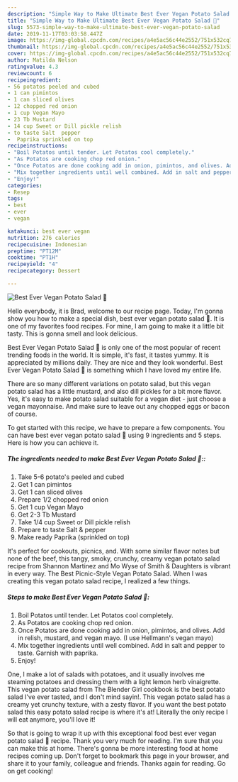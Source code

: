 ```yaml
---
description: "Simple Way to Make Ultimate Best Ever Vegan Potato Salad 🥗"
title: "Simple Way to Make Ultimate Best Ever Vegan Potato Salad 🥗"
slug: 5573-simple-way-to-make-ultimate-best-ever-vegan-potato-salad
date: 2019-11-17T03:03:58.447Z
image: https://img-global.cpcdn.com/recipes/a4e5ac56c44e2552/751x532cq70/best-ever-vegan-potato-salad-🥗-recipe-main-photo.jpg
thumbnail: https://img-global.cpcdn.com/recipes/a4e5ac56c44e2552/751x532cq70/best-ever-vegan-potato-salad-🥗-recipe-main-photo.jpg
cover: https://img-global.cpcdn.com/recipes/a4e5ac56c44e2552/751x532cq70/best-ever-vegan-potato-salad-🥗-recipe-main-photo.jpg
author: Matilda Nelson
ratingvalue: 4.3
reviewcount: 6
recipeingredient:
- 56 potatos peeled and cubed
- 1 can pimintos
- 1 can sliced olives
- 12 chopped red onion
- 1 cup Vegan Mayo
- 23 Tb Mustard
- 14 cup Sweet or Dill pickle relish
- to taste Salt  pepper
-  Paprika sprinkled on top
recipeinstructions:
- "Boil Potatos until tender. Let Potatos cool completely."
- "As Potatos are cooking chop red onion."
- "Once Potatos are done cooking add in onion, pimintos, and olives. Add in relish, mustard, and vegan mayo. (I use Hellmann&#39;s vegan mayo)"
- "Mix together ingredients until well combined. Add in salt and pepper to taste. Garnish with paprika."
- "Enjoy!"
categories:
- Resep
tags:
- best
- ever
- vegan

katakunci: best ever vegan
nutrition: 276 calories
recipecuisine: Indonesian
preptime: "PT12M"
cooktime: "PT1H"
recipeyield: "4"
recipecategory: Dessert

---
```



![Best Ever Vegan Potato Salad 🥗](https://img-global.cpcdn.com/recipes/a4e5ac56c44e2552/751x532cq70/best-ever-vegan-potato-salad-🥗-recipe-main-photo.jpg)

Hello everybody, it is Brad, welcome to our recipe page. Today, I'm gonna show you how to make a special dish, best ever vegan potato salad 🥗. It is one of my favorites food recipes. For mine, I am going to make it a little bit tasty. This is gonna smell and look delicious.

Best Ever Vegan Potato Salad 🥗 is only one of the most popular of recent trending foods in the world. It is simple, it's fast, it tastes yummy. It is appreciated by millions daily. They are nice and they look wonderful. Best Ever Vegan Potato Salad 🥗 is something which I have loved my entire life.

There are so many different variations on potato salad, but this vegan potato salad has a little mustard, and also dill pickles for a bit more flavor. Yes, it&#39;s easy to make potato salad suitable for a vegan diet - just choose a vegan mayonnaise. And make sure to leave out any chopped eggs or bacon of course.


To get started with this recipe, we have to prepare a few components. You can have best ever vegan potato salad 🥗 using 9 ingredients and 5 steps. Here is how you can achieve it.

##### The ingredients needed to make Best Ever Vegan Potato Salad 🥗::

1. Take 5-6 potato&#39;s peeled and cubed
1. Get 1 can pimintos
1. Get 1 can sliced olives
1. Prepare 1/2 chopped red onion
1. Get 1 cup Vegan Mayo
1. Get 2-3 Tb Mustard
1. Take 1/4 cup Sweet or Dill pickle relish
1. Prepare to taste Salt &amp; pepper
1. Make ready  Paprika (sprinkled on top)


It&#39;s perfect for cookouts, picnics, and. With some similar flavor notes but none of the beef, this tangy, smoky, crunchy, creamy vegan potato salad recipe from Shannon Martinez and Mo Wyse of Smith &amp; Daughters is vibrant in every way. The Best Picnic-Style Vegan Potato Salad. When I was creating this vegan potato salad recipe, I realized a few things. 

##### Steps to make Best Ever Vegan Potato Salad 🥗:

1. Boil Potatos until tender. Let Potatos cool completely.
1. As Potatos are cooking chop red onion.
1. Once Potatos are done cooking add in onion, pimintos, and olives. Add in relish, mustard, and vegan mayo. (I use Hellmann&#39;s vegan mayo)
1. Mix together ingredients until well combined. Add in salt and pepper to taste. Garnish with paprika.
1. Enjoy!


One, I make a lot of salads with potatoes, and it usually involves me steaming potatoes and dressing them with a light lemon herb vinaigrette. This vegan potato salad from The Blender Girl cookbook is the best potato salad I&#39;ve ever tasted, and I don&#39;t mind sayin!. This vegan potato salad has a creamy yet crunchy texture, with a zesty flavor. If you want the best potato salad this easy potato salad recipe is where it&#39;s at! Literally the only recipe I will eat anymore, you&#39;ll love it! 

So that is going to wrap it up with this exceptional food best ever vegan potato salad 🥗 recipe. Thank you very much for reading. I'm sure that you can make this at home. There's gonna be more interesting food at home recipes coming up. Don't forget to bookmark this page in your browser, and share it to your family, colleague and friends. Thanks again for reading. Go on get cooking!
